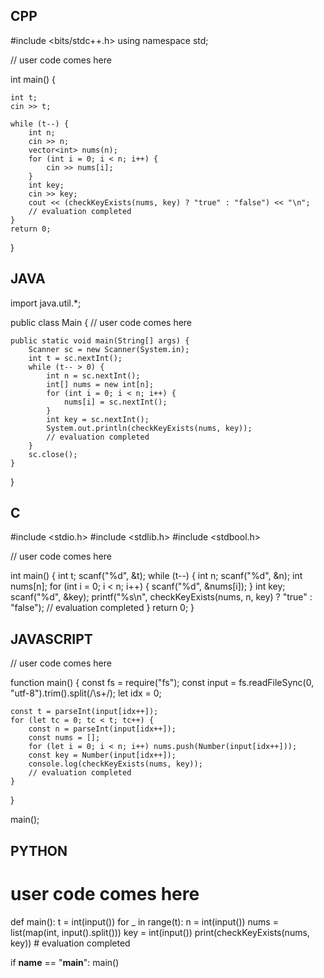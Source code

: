 ## CPP

#include <bits/stdc++.h>
using namespace std;

// user code comes here


int main() {

    int t;
    cin >> t;

    while (t--) {
        int n;
        cin >> n;
        vector<int> nums(n);
        for (int i = 0; i < n; i++) {
            cin >> nums[i];
        }
        int key;
        cin >> key;
        cout << (checkKeyExists(nums, key) ? "true" : "false") << "\n";
        // evaluation completed
    }
    return 0;
}


## JAVA

import java.util.*;

public class Main {
    // user code comes here
   

    public static void main(String[] args) {
        Scanner sc = new Scanner(System.in);
        int t = sc.nextInt();
        while (t-- > 0) {
            int n = sc.nextInt();
            int[] nums = new int[n];
            for (int i = 0; i < n; i++) {
                nums[i] = sc.nextInt();
            }
            int key = sc.nextInt();
            System.out.println(checkKeyExists(nums, key));
            // evaluation completed
        }
        sc.close();
    }
}


## C

#include <stdio.h>
#include <stdlib.h>
#include <stdbool.h>

// user code comes here


int main() {
    int t;
    scanf("%d", &t);
    while (t--) {
        int n;
        scanf("%d", &n);
        int nums[n];
        for (int i = 0; i < n; i++) {
            scanf("%d", &nums[i]);
        }
        int key;
        scanf("%d", &key);
        printf("%s\n", checkKeyExists(nums, n, key) ? "true" : "false");
        // evaluation completed
    }
    return 0;
}


## JAVASCRIPT

// user code comes here


function main() {
    const fs = require("fs");
    const input = fs.readFileSync(0, "utf-8").trim().split(/\s+/);
    let idx = 0;

    const t = parseInt(input[idx++]);
    for (let tc = 0; tc < t; tc++) {
        const n = parseInt(input[idx++]);
        const nums = [];
        for (let i = 0; i < n; i++) nums.push(Number(input[idx++]));
        const key = Number(input[idx++]);
        console.log(checkKeyExists(nums, key));
        // evaluation completed
    }
}

main();


## PYTHON

# user code comes here


def main():
    t = int(input())
    for _ in range(t):
        n = int(input())
        nums = list(map(int, input().split()))
        key = int(input())
        print(checkKeyExists(nums, key))
        # evaluation completed

if __name__ == "__main__":
    main()
